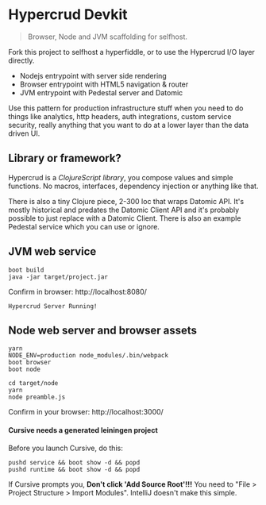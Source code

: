 # Hypercrud Devkit
> Browser, Node and JVM scaffolding for selfhost.

Fork this project to selfhost a hyperfiddle, or to use the Hypercrud I/O layer directly.

* Nodejs entrypoint with server side rendering
* Browser entrypoint with HTML5 navigation & router
* JVM entrypoint with Pedestal server and Datomic

Use this pattern for production infrastructure stuff when you need to do things like analytics, http headers, auth integrations, custom service security, really anything that you want to do at a lower layer than the data driven UI.

## Library or framework?

Hypercrud is a *ClojureScript library*, you compose values and simple functions. No macros, interfaces, dependency injection or anything like that.

There is also a tiny Clojure piece, 2-300 loc that wraps Datomic API. It's mostly historical and predates the Datomic Client API and it's probably possible to just replace with a Datomic Client. There is also an example Pedestal service which you can use or ignore.

## JVM web service

    boot build
    java -jar target/project.jar

Confirm in browser: http://localhost:8080/

    Hypercrud Server Running!

## Node web server and browser assets

    yarn
    NODE_ENV=production node_modules/.bin/webpack
    boot browser
    boot node

    cd target/node
    yarn
    node preamble.js

Confirm in your browser: http://localhost:3000/

#### Cursive needs a generated leiningen project

Before you launch Cursive, do this:

    pushd service && boot show -d && popd
    pushd runtime && boot show -d && popd

If Cursive prompts you, **Don't click 'Add Source Root'!!!** You need to "File > Project Structure > Import Modules". IntelliJ doesn't make this simple.
